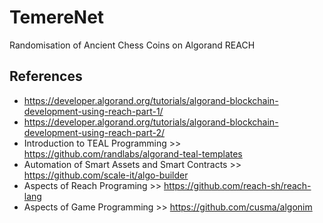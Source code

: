 # TemereNet
Randomisation of Ancient Chess Coins on Algorand REACH

## References
- https://developer.algorand.org/tutorials/algorand-blockchain-development-using-reach-part-1/
- https://developer.algorand.org/tutorials/algorand-blockchain-development-using-reach-part-2/
- Introduction to TEAL Programming >> https://github.com/randlabs/algorand-teal-templates
- Automation of Smart Assets and Smart Contracts >> https://github.com/scale-it/algo-builder
- Aspects of Reach Programing >> https://github.com/reach-sh/reach-lang
- Aspects of Game Programming >> https://github.com/cusma/algonim
